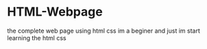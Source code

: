 # HTML-Webpage
the complete web page using html css 
im a beginer and just im start learning the html css 
